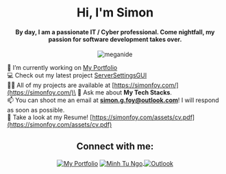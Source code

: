 <h1 align="center">Hi, I'm Simon</h1>
<h4 align="center">By day, I am a passionate IT / Cyber professional. Come nightfall, my passion for software development takes over.</h4>

<p align="center"> <img src="https://komarev.com/ghpvc/?username=meganide&label=Profile%20views&color=0e75b6&style=flat" alt="meganide" /> </p>

🔭 I’m currently working on [My Portfolio](simonfoy.com)\
💻 Check out my latest project [ServerSettingsGUI](simonfoy.com)\
👨‍💻 All of my projects are available at [https://simonfoy.com/](https://simonfoy.com/)\
💬 Ask me about **My Tech Stacks**.\
📫 You can shoot me an email at **simon.g.foy@outlook.com**! I will respond as soon as possible.\
📄 Take a look at my Resume! [https://simonfoy.com/assets/cv.pdf](https://simonfoy.com/assets/cv.pdf)

<h2 align="center">Connect with me:</h2>
<div align="center">
  <a href="https://simonfoy.com" target='_blank'><img align="center"
      src="https://img.shields.io/badge/Portfolio-404040?style=for-the-badge&logo=react&logoColor=white"
      alt="My Portfolio" /></a>
  <a href="https://www.linkedin.com/in/simonfoy" target="_blank"><img align="center"
      src="https://img.shields.io/badge/LinkedIn-0077B5?style=for-the-badge&logo=linkedin&logoColor=white"
      alt="Minh Tu Ngo" />
  </a>
    <a href="mailto:simon.g.foy@outlook.com" target="_blank"><img align="center"
      src="https://img.shields.io/badge/Gmail-ff0000?style=for-the-badge&logo=gmail&logoColor=white"
      alt="Outlook" />
  </a>
</div>



